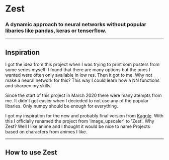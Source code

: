 # Zest

### A dynamic approach to neural networks without popular libaries like pandas, keras or tenserflow.

---

## Inspiration

I got the idea from this project when I was trying to print som posters from some series myself. I found that there are many options but the ones I wanted were often only available in low res. Then it got to me. Why not make a neural network for this? This way I could learn how a NN functions and sharpen my skills.

Since the start of this project in March 2020 there were many atempts from me. It didn't got easier when I decieded to not use any of the popular libaries. Only numpy should be enough for everything.

I got my inspiration for the new and probably final version from [Kaggle](https://www.kaggle.com/code/procode/neural-network-without-libraries/notebook). With this I officially renamed the project from 'image_upscaler' to 'Zest'. Why Zest? Well I like anime and I thought it would be nice to name Projects based on characters from animes I like.

---

## How to use Zest

